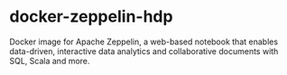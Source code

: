 # docker-zeppelin-hdp
Docker image for Apache Zeppelin, a web-based notebook that enables data-driven,  interactive data analytics and collaborative documents with SQL, Scala and more.
